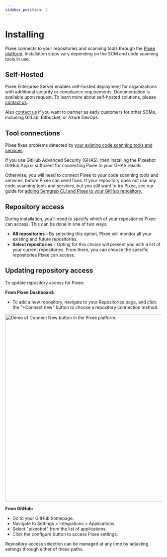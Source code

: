 ```yaml
---
sidebar_position: 2
---
```


# Installing

Pixee connects to your repositories and scanning tools through the [Pixee platform](https://app.pixee.ai).
Installation steps vary depending on the SCM and code scanning tools in use.

## Self-Hosted

Pixee Enterprise Server enables self-hosted deployment for organizations with additional security or compliance requirements. Documentation is available upon request. To learn more about self-hosted solutions, please [contact us](https://pixee.ai/demo-landing-page).

Also [contact us](https://pixee.ai/demo-landing-page) if you want to partner as early customers for other SCMs, including GitLab, Bitbucket, or Azure DevOps.

## Tool connections

Pixee fixes problems detected by [your existing code scanning tools and services](/code-scanning-tools/overview).

If you use GitHub Advanced Security (GHAS), then installing the Pixeebot GitHub App is sufficient for connecting Pixee to your GHAS results.

Otherwise, you will need to connect Pixee to your code scanning tools and services, before Pixee can send fixes. If your repository does not use any code scanning tools and services, but you still want to try Pixee, see our guide for [adding Semgrep CLI and Pixee to your GitHub repository.](https://docs.pixee.ai/code-scanning-tools/semgrep)

## Repository access

During installation, you’ll need to specify which of your repositories Pixee can access. This can be done in one of two ways:

- **All repositories -** By selecting this option, Pixee will monitor all your existing and future repositories.
- **Select repositories -** Opting for this choice will present you with a list of your current repositories. From there, you can choose the specific repositories Pixee can access.

## Updating repository access

To update repository access for Pixee:

**From Pixee Dashboard:**

- To add a new repository, navigate to your Repositories page, and click the "+Connect new" button to choose a repository connection method.

<img src="/img/docs-installing.gif"
     alt="Demo of Connect New button in the Pixee platform"
     width="600" />

**From GitHub:**

- Go to your GitHub homepage.
- Navigate to Settings > Integrations > Applications.
- Select "pixeebot" from the list of applications.
- Click the configure button to access Pixee settings.

Repository access selection can be managed at any time by adjusting settings through either of these paths.
